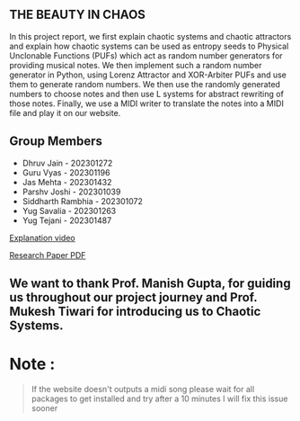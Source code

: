## THE BEAUTY IN CHAOS

In this project report, we first explain chaotic systems and chaotic attractors and
explain how chaotic systems can be used as entropy seeds to Physical Unclonable
Functions (PUFs) which act as random number generators for providing musical notes.
We then implement such a random number generator in Python, using Lorenz
Attractor and XOR-Arbiter PUFs and use them to generate random numbers. We
then use the randomly generated numbers to choose notes and then use L systems
for abstract rewriting of those notes. Finally, we use a MIDI writer to translate
the notes into a MIDI file and play it on our website.

## Group Members
- Dhruv Jain - 202301272
- Guru Vyas - 202301196
- Jas Mehta - 202301432
- Parshv Joshi - 202301039
- Siddharth Rambhia - 202301072
- Yug Savalia - 202301263
- Yug Tejani - 202301487

[Explanation video](https://drive.google.com/file/d/1KTkvWgphuLwyVB9uZLm6VYQB0sVyft22/view?usp=drive_link)

[Research Paper PDF](https://dhruvkjain.github.io/CalMuse/assets/calculusPDF-0V0-ZjmD.pdf)

## We want to thank Prof. Manish Gupta, for guiding us throughout our project journey and Prof. Mukesh Tiwari for introducing us to Chaotic Systems.


# Note :
> If the website doesn't outputs a midi song please wait for all packages to get installed and try after a 10 minutes
> I will fix this issue sooner 
